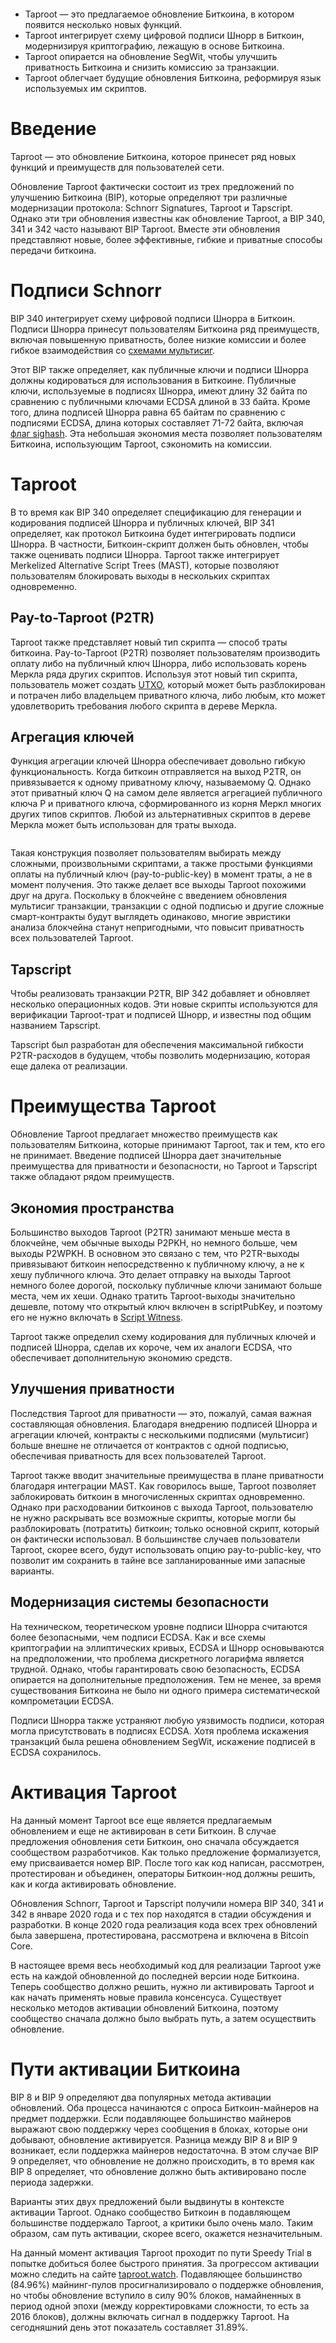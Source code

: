  

<figure class="kg-card kg-image-card"><img alt="" class="kg-image" loading="lazy" src="https://lh3.googleusercontent.com/knnYf5DeEaLqf_g_Ny_mwVIHSTaGiSxQSxybbD6UpMyxRDaF2kv7uhsmEBJJIejsxQ5NPnHPN49ynlonRvYg8CZlFh5XBUZ5UpV0G71R_SHLG-UoN8tuHvZMOgtmosAs-hZq33eQ=s0"/></figure>

  

*   Taproot — это предлагаемое обновление Биткоина, в котором появится несколько новых функций.
*   Taproot интегрирует схему цифровой подписи Шнорр в Биткоин, модернизируя криптографию, лежащую в основе Биткоина.
*   Taproot опирается на обновление SegWit, чтобы улучшить приватность Биткоина и снизить комиссию за транзакции.
*   Taproot облегчает будущие обновления Биткоина, реформируя язык используемых им скриптов.  
    

<h1 id="%D0%B2%D0%B2%D0%B5%D0%B4%D0%B5%D0%BD%D0%B8%D0%B5">Введение</h1>

Taproot — это обновление Биткоина, которое принесет ряд новых функций и преимуществ для пользователей сети.  

Обновление Taproot фактически состоит из трех предложений по улучшению Биткоина (BIP), которые определяют три различные модернизации протокола: Schnorr Signatures, Taproot и Tapscript. Однако эти три обновления известны как обновление Taproot, а BIP 340, 341 и 342 часто называют BIP Taproot. Вместе эти обновления представляют новые, более эффективные, гибкие и приватные способы передачи биткоина.  

<h1 id="%D0%BF%D0%BE%D0%B4%D0%BF%D0%B8%D1%81%D0%B8-schnorr">Подписи Schnorr</h1>

BIP 340 интегрирует схему цифровой подписи Шнорра в Биткоин. Подписи Шнорра принесут пользователям Биткоина ряд преимуществ, включая повышенную приватность, более низкие комиссии и более гибкое взаимодействия со [схемами мультисиг](https://bitcoin-translated.ru/sources/multisig/why-multisig/).  

Этот BIP также определяет, как публичные ключи и подписи Шнорра должны кодироваться для использования в Биткоине. Публичные ключи, используемые в подписях Шнорра, имеют длину 32 байта по сравнению с публичными ключами ECDSA длиной в 33 байта. Кроме того, длина подписей Шнорра равна 65 байтам по сравнению с подписями ECDSA, длина которых составляет 71-72 байта, включая [флаг sighash](https://river.com/learn/terms/s/sighash-flag/). Эта небольшая экономия места позволяет пользователям Биткоина, использующим Taproot, сэкономить на комиссии.  

<h1 id="taproot">Taproot</h1>

В то время как BIP 340 определяет спецификацию для генерации и кодирования подписей Шнорра и публичных ключей, BIP 341 определяет, как протокол Биткоина будет интегрировать подписи Шнорра. В частности, Биткоин-скрипт должен быть обновлен, чтобы также оценивать подписи Шнорра. Taproot также интегрирует Merkelized Alternative Script Trees (MAST), которые позволяют пользователям блокировать выходы в нескольких скриптах одновременно.  

<h2 id="pay-to-taproot-p2tr">Pay-to-Taproot (P2TR)</h2>

Taproot также представляет новый тип скрипта — способ траты биткоина. Pay-to-Taproot (P2TR) позволяет пользователям производить оплату либо на публичный ключ Шнорра, либо использовать корень Меркла ряда других скриптов. Используя этот новый тип скрипта, пользователь может создать [UTXO](https://t.me/bitcoin_translated/151), который может быть разблокирован и потрачен либо владельцем приватного ключа, либо любым, кто может удовлетворить требования любого скрипта в дереве Меркла.  

<h2 id="%D0%B0%D0%B3%D1%80%D0%B5%D0%B3%D0%B0%D1%86%D0%B8%D1%8F-%D0%BA%D0%BB%D1%8E%D1%87%D0%B5%D0%B9">Агрегация ключей</h2>

Функция агрегации ключей Шнорра обеспечивает довольно гибкую функциональность. Когда биткоин отправляется на выход P2TR, он привязывается к одному приватному ключу, называемому Q. Однако этот приватный ключ Q на самом деле является агрегацией публичного ключа P и приватного ключа, сформированного из корня Меркл многих других типов скриптов. Любой из альтернативных скриптов в дереве Меркла может быть использован для траты выхода.  

<figure class="kg-card kg-image-card"><img alt="" class="kg-image" loading="lazy" src="https://lh5.googleusercontent.com/1BZUzFNv-K09k0HWnfGLJ64n5wiH7W9XhuiKgoWrfnxbfSb2n0Ji3n5GNE0oW7hFp1z9--jNjIGM1OBAAM-2RypBfRHrUCxXdo6mQRekOxl_puIAmiNSgmED2ESibxKBIaUIMt8d=s0"/></figure>

  

Такая конструкция позволяет пользователям выбирать между сложными, произвольными скриптами, а также простыми функциями оплаты на публичный ключ (pay-to-public-key) в момент траты, а не в момент получения. Это также делает все выходы Taproot похожими друг на друга. Поскольку в блокчейне с введением обновления мультисиг транзакции, транзакции с одной подписью и другие сложные смарт-контракты будут выглядеть одинаково, многие эвристики анализа блокчейна станут непригодными, что повысит приватность всех пользователей Taproot.  

<h2 id="tapscript">Tapscript</h2>

Чтобы реализовать транзакции P2TR, BIP 342 добавляет и обновляет несколько операционных кодов. Эти новые скрипты используются для верификации Taproot-трат и подписей Шнорр, и известны под общим названием Tapscript.  

Tapscript был разработан для обеспечения максимальной гибкости P2TR-расходов в будущем, чтобы позволить модернизацию, которая еще далека от реализации.  

<h1 id="%D0%BF%D1%80%D0%B5%D0%B8%D0%BC%D1%83%D1%89%D0%B5%D1%81%D1%82%D0%B2%D0%B0-taproot">Преимущества Taproot</h1>

Обновление Taproot предлагает множество преимуществ как пользователям Биткоина, которые принимают Taproot, так и тем, кто его не принимает. Введение подписей Шнорра дает значительные преимущества для приватности и безопасности, но Taproot и Tapscript также обладают рядом преимуществ.  

<h2 id="%D1%8D%D0%BA%D0%BE%D0%BD%D0%BE%D0%BC%D0%B8%D1%8F-%D0%BF%D1%80%D0%BE%D1%81%D1%82%D1%80%D0%B0%D0%BD%D1%81%D1%82%D0%B2%D0%B0">Экономия пространства</h2>

Большинство выходов Taproot (P2TR) занимают меньше места в блокчейне, чем обычные выходы P2PKH, но немного больше, чем выходы P2WPKH. В основном это связано с тем, что P2TR-выходы привязывают биткоин непосредственно к публичному ключу, а не к хешу публичного ключа. Это делает отправку на выходы Taproot немного более дорогой, поскольку публичные ключи занимают больше места, чем их хеши. Однако тратить Taproot-выходы значительно дешевле, потому что открытый ключ включен в scriptPubKey, и поэтому его не нужно включать в [Script Witness](https://river.com/learn/terms/s/script-witness/).  

Taproot также определил схему кодирования для публичных ключей и подписей Шнорра, сделав их короче, чем их аналоги ECDSA, что обеспечивает дополнительную экономию средств.  

<h2 id="%D1%83%D0%BB%D1%83%D1%87%D1%88%D0%B5%D0%BD%D0%B8%D1%8F-%D0%BF%D1%80%D0%B8%D0%B2%D0%B0%D1%82%D0%BD%D0%BE%D1%81%D1%82%D0%B8">Улучшения приватности</h2>

Последствия Taproot для приватности — это, пожалуй, самая важная составляющая обновления. Благодаря внедрению подписей Шнорра и агрегации ключей, контракты с несколькими подписями (мультисиг) больше внешне не отличается от контрактов с одной подписью, обеспечивая приватность для всех пользователей Taproot.  

Taproot также вводит значительные преимущества в плане приватности благодаря интеграции MAST. Как говорилось выше, Taproot позволяет заблокировать биткоин в многочисленных скриптах одновременно. Однако при расходовании биткоинов с выхода Taproot, пользователю не нужно раскрывать все возможные скрипты, которые могли бы разблокировать (потратить) биткоин; только основной скрипт, который он фактически использовал. В большинстве случаев пользователи Taproot, скорее всего, будут использовать опцию pay-to-public-key, что позволит им сохранить в тайне все запланированные ими запасные варианты.  

<h2 id="%D0%BC%D0%BE%D0%B4%D0%B5%D1%80%D0%BD%D0%B8%D0%B7%D0%B0%D1%86%D0%B8%D1%8F-%D1%81%D0%B8%D1%81%D1%82%D0%B5%D0%BC%D1%8B-%D0%B1%D0%B5%D0%B7%D0%BE%D0%BF%D0%B0%D1%81%D0%BD%D0%BE%D1%81%D1%82%D0%B8">Модернизация системы безопасности</h2>

На техническом, теоретическом уровне подписи Шнорра считаются более безопасными, чем подписи ECDSA. Как и все схемы криптографии на эллиптических кривых, ECDSA и Шнорр основываются на предположении, что проблема дискретного логарифма является трудной. Однако, чтобы гарантировать свою безопасность, ECDSA опирается на дополнительные предположения. Тем не менее, за время существования Биткоина не было ни одного примера систематической компрометации ECDSA.  

Подписи Шнорра также устраняют любую уязвимость подписи, которая могла присутствовать в подписях ECDSA. Хотя проблема искажения транзакций была решена обновлением SegWit, искажение подписей в ECDSA сохранилось.  

<h1 id="%D0%B0%D0%BA%D1%82%D0%B8%D0%B2%D0%B0%D1%86%D0%B8%D1%8F-taproot">Активация Taproot</h1>

На данный момент Taproot все еще является предлагаемым обновлением и еще не активирован в сети Биткоин. В случае предложения обновления сети Биткоин, оно сначала обсуждается сообществом разработчиков. Как только предложение формализуется, ему присваивается номер BIP. После того как код написан, рассмотрен, протестирован и объединен, операторы Биткоин-нод должны решить, как и когда активировать обновление.  

Обновления Schnorr, Taproot и Tapscript получили номера BIP 340, 341 и 342 в январе 2020 года и с тех пор находятся в стадии обсуждения и разработки. В конце 2020 года реализация кода всех трех обновлений была завершена, протестирована, рассмотрена и включена в Bitcoin Core.  

В настоящее время весь необходимый код для реализации Taproot уже есть на каждой обновленной до последней версии ноде Биткоина. Теперь сообщество должно решить, нужно ли активировать Taproot и как начать применять новые правила консенсуса. Существует несколько методов активации обновлений Биткоина, поэтому сообщество сначала должно было выбрать путь, а затем осуществить обновление.  

<h1 id="%D0%BF%D1%83%D1%82%D0%B8-%D0%B0%D0%BA%D1%82%D0%B8%D0%B2%D0%B0%D1%86%D0%B8%D0%B8-%D0%B1%D0%B8%D1%82%D0%BA%D0%BE%D0%B8%D0%BD%D0%B0">Пути активации Биткоина</h1>

BIP 8 и BIP 9 определяют два популярных метода активации обновлений. Оба процесса начинаются с опроса Биткоин-майнеров на предмет поддержки. Если подавляющее большинство майнеров выражают свою поддержку через сообщения в блоках, которые они добывают, обновление активируется. Разница между BIP 8 и BIP 9 возникает, если поддержка майнеров недостаточна. В этом случае BIP 9 определяет, что обновление не должно происходить, в то время как BIP 8 определяет, что обновление должно быть активировано после периода задержки.  

Варианты этих двух предложений были выдвинуты в контексте активации Taproot. Однако сообщество Биткоин в подавляющем большинстве поддержало Taproot, а критики было очень мало. Таким образом, сам путь активации, скорее всего, окажется незначительным.  

На данный момент активация Taproot проходит по пути Speedy Trial в попытке добиться более быстрого принятия. За прогрессом активации можно следить на сайте [taproot.watch](https://taproot.watch/miners). Подавляющее большинство (84.96%) майнинг-пулов просигнализировало о поддержке обновления, но чтобы обновление вступило в силу 90% блоков, намайненных в период одной эпохи (между корректировками сложности, то есть за 2016 блоков), должны включать сигнал в поддержку Taproot. На сегодняшний день этот показатель составляет 31.89%.  
